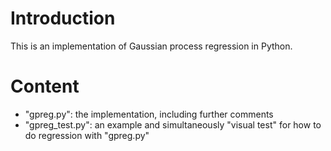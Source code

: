 Introduction
===

This is an implementation of Gaussian process regression in Python.

Content
===
- "gpreg.py": the implementation, including further comments
- "gpreg_test.py": an example and simultaneously "visual test" for how to do regression with "gpreg.py"
